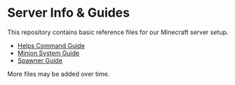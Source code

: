 # Server Info & Guides

This repository contains basic reference files for our Minecraft server setup.

- [Helps Command Guide](https://github.com/imSpartann/mc-my-server/blob/main/helps.md)
- [Minion System Guide](https://github.com/imSpartann/mc-my-server/blob/main/mns.md)  
- [Spawner Guide](https://github.com/imSpartann/mc-my-server/blob/main/spw.md)  

More files may be added over time.

